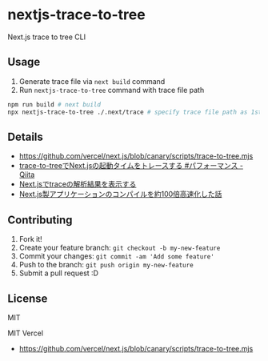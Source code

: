 # nextjs-trace-to-tree

Next.js trace to tree CLI

## Usage

1. Generate trace file via `next build` command
2. Run `nextjs-trace-to-tree` command with trace file path

```bash
npm run build # next build
npx nextjs-trace-to-tree ./.next/trace # specify trace file path as 1st argument
```

## Details

- https://github.com/vercel/next.js/blob/canary/scripts/trace-to-tree.mjs
- [trace-to-treeでNext.jsの起動タイムをトレースする #パフォーマンス - Qiita](https://qiita.com/BRSF/items/bc13324404ecd7387ec8)
- [Next.jsでtraceの解析結果を表示する](https://zenn.dev/s_takashi/scraps/d13e6300993233)
- [Next.js製アプリケーションのコンパイルを約100倍高速化した話](https://zenn.dev/mkt/articles/543669021d9a1e)

## Contributing

1. Fork it!
2. Create your feature branch: `git checkout -b my-new-feature`
3. Commit your changes: `git commit -am 'Add some feature'`
4. Push to the branch: `git push origin my-new-feature`
5. Submit a pull request :D

## License

MIT

MIT Vercel

- https://github.com/vercel/next.js/blob/canary/scripts/trace-to-tree.mjs
